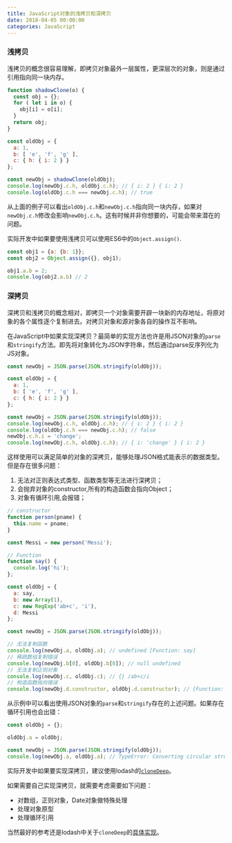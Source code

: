 ```yaml
---
title: JavaScript对象的浅拷贝和深拷贝
date: 2018-04-05 00:00:00
categories: JavaScript
---
```


### 浅拷贝

浅拷贝的概念很容易理解，即拷贝对象最外一层属性，更深层次的对象，则是通过引用指向同一块内存。

```javascript
function shadowClone(o) {
  const obj = {};
  for ( let i in o) {
    obj[i] = o[i];
  }
  return obj;
}

const oldObj = {
  a: 1,
  b: [ 'e', 'f', 'g' ],
  c: { h: { i: 2 } }
};

const newObj = shadowClone(oldObj);
console.log(newObj.c.h, oldObj.c.h); // { i: 2 } { i: 2 }
console.log(oldObj.c.h === newObj.c.h); // true
```

从上面的例子可以看出`oldObj.c.h`和`newObj.c.h`指向同一块内存，如果对`newObj.c.h`修改会影响`newObj.c.h`。这有时候并非你想要的，可能会带来潜在的问题。

实际开发中如果要使用浅拷贝可以使用ES6中的`Object.assign()`.

```javascript
const obj1 = {a: {b: 1}};
const obj2 = Object.assign({}, obj1);

obj1.a.b = 2;
console.log(obj2.a.b) // 2
```

### 深拷贝

深拷贝和浅拷贝的概念相对，即拷贝一个对象需要开辟一块新的内存地址，将原对象的各个属性逐个复制进去。对拷贝对象和源对象各自的操作互不影响。

在JavaScript中如果实现深拷贝？最简单的实现方法也许是用JSON对象的`parse`和`stringify`方法。即先将对象转化为JSON字符串，然后通过parse反序列化为JS对象。

```javascript
const newObj = JSON.parse(JSON.stringify(oldObj));
```

```javascript
const oldObj = {
  a: 1,
  b: [ 'e', 'f', 'g' ],
  c: { h: { i: 2 } }
};

const newObj = JSON.parse(JSON.stringify(oldObj));
console.log(newObj.c.h, oldObj.c.h); // { i: 2 } { i: 2 }
console.log(oldObj.c.h === newObj.c.h); // false
newObj.c.h.i = 'change';
console.log(newObj.c.h, oldObj.c.h); // { i: 'change' } { i: 2 }
```

这样使用可以满足简单的对象的深拷贝，能够处理JSON格式能表示的数据类型。但是存在很多问题：

1. 无法对正则表达式类型、函数类型等无法进行深拷贝；
2. 会抛弃对象的constructor,所有的构造函数会指向Object；
3. 对象有循环引用,会报错；

```javascript
// constructor
function person(pname) {
  this.name = pname;
}

const Messi = new person('Messi');

// Function
function say() {
  console.log('hi');
};

const oldObj = {
  a: say,
  b: new Array(1),
  c: new RegExp('ab+c', 'i'),
  d: Messi
};

const newObj = JSON.parse(JSON.stringify(oldObj));

// 无法复制函数
console.log(newObj.a, oldObj.a); // undefined [Function: say]
// 稀疏数组复制错误
console.log(newObj.b[0], oldObj.b[0]); // null undefined
// 无法复制正则对象
console.log(newObj.c, oldObj.c); // {} /ab+c/i
// 构造函数指向错误
console.log(newObj.d.constructor, oldObj.d.constructor); // [Function: Object] [Function: person]
```

从示例中可以看出使用JSON对象的`parse`和`stringify`存在的上述问题。如果存在循环引用也会出错：

```javascript
const oldObj = {};

oldObj.a = oldObj;

const newObj = JSON.parse(JSON.stringify(oldObj));
console.log(newObj.a, oldObj.a); // TypeError: Converting circular structure to JSON
```

实际开发中如果要实现深拷贝，建议使用lodash的[`cloneDeep`](https://lodash.com/docs/4.17.5#cloneDeep)。



如果需要自己实现深拷贝，就需要考虑需要如下问题：

* 对数组，正则对象，Date对象做特殊处理
* 处理对象原型
* 处理循环引用

当然最好的参考还是lodash中关于`cloneDeep`的[具体实现](https://github.com/lodash/lodash/blob/master/cloneDeep.js)。


